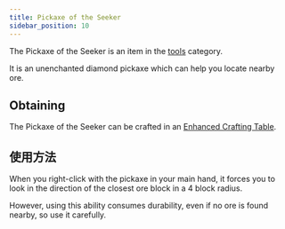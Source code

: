 ```yaml
---
title: Pickaxe of the Seeker
sidebar_position: 10
---
```


The Pickaxe of the Seeker is an item in the [tools](Tools) category.

It is an unenchanted diamond pickaxe which can help you locate nearby ore.

## Obtaining

The Pickaxe of the Seeker can be crafted in an [Enhanced Crafting Table](Enhanced-Crafting-Table).

## 使用方法

When you right-click with the pickaxe in your main hand, it forces you to look in the direction of the closest ore block in a 4 block radius.

However, using this ability consumes durability, even if no ore is found nearby, so use it carefully.
